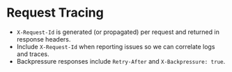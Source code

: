 # Request Tracing
- `X-Request-Id` is generated (or propagated) per request and returned in response headers.
- Include `X-Request-Id` when reporting issues so we can correlate logs and traces.
- Backpressure responses include `Retry-After` and `X-Backpressure: true`.
